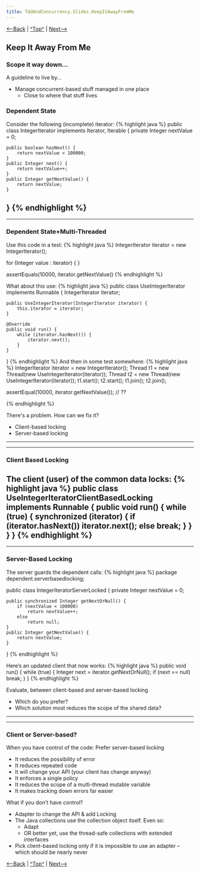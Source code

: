 ```yaml
---
title: TddAndConcurrency.Slides.KeepItAwayFromMe
---
```

[<--Back](TddAndConcurrency.Slides.ICantWaitWellYouShouldntHaveTo) | [^Top^](TddAndConcurrency.Slides) | [Next-->](TddAndConcurrency.Slides.FinaNotes)

## Keep It Away From Me

### Scope it way down...
A guideline to live by…
* Manage concurrent-based stuff managed in one place
  * Close to where that stuff lives

### Dependent State
Consider the following (incomplete) iterator:
{% highlight java %}
public class IntegerIterator 
	implements Iterator<Integer>, Iterable<Integer> {
    private Integer nextValue = 0;

    public boolean hasNext() {
        return nextValue < 100000;
    }
    public Integer next() {
        return nextValue++;
    }
    public Integer getNextValue() {
        return nextValue;
    }
}
{% endhighlight %}
----
----
### Dependent State+Multi-Threaded
Use this code in a test:
{% highlight java %}
IntegerIterator iterator = new IntegerIterator();

for (Integer value : iterator) {
}

assertEquals(10000, iterator.getNextValue()
{% endhighlight %}

What about this use:
{% highlight java %}
public class UseIntegerIterator implements Runnable {
    IntegerIterator iterator;

    public UseIntegerIterator(IntegerIterator iterator) {
        this.iterator = iterator;
    }

    @Override
    public void run() {
        while (iterator.hasNext()) {
            iterator.next();
        }
    }
}
{% endhighlight %}
And then in some test somewhere:
{% highlight java %}
IntegerIterator iterator = new IntegerIterator();
Thread t1 = new Thread(new UseIntegerIterator(iterator));
Thread t2 = new Thread(new UseIntegerIterator(iterator));
t1.start();
t2.start();
t1.join();
t2.join();

assertEqual(10000, iterator.getNextValue()); // ?? 

{% endhighlight %}

There's a problem. How can we fix it?
* Client-based locking
* Server-based locking
----
----
### Client Based Locking
The client (user) of the common data locks:
{% highlight java %}
public class UseIntegerIteratorClientBasedLocking 
    implements Runnable {
    public void run() {
        while (true) {
            synchronized (iterator) {
                if (iterator.hasNext())
                    iterator.next();
                else
                    break;
            }
        }
    }
}
{% endhighlight %}
----
----
### Server-Based Locking
The server guards the dependent calls:
{% highlight java %}
package dependent.serverbasedlocking;

public class IntegerIteratorServerLocked {
    private Integer nextValue = 0;

    public synchronized Integer getNextOrNull() {
        if (nextValue < 100000)
            return nextValue++;
        else
            return null;
    }
    public Integer getNextValue() {
        return nextValue;
    }
}
{% endhighlight %}

Here’s an updated client that now works:
{% highlight java %}
public void run() {
    while (true) {
        Integer next = iterator.getNextOrNull();
        if (next == null)
            break;
    }
}
{% endhighlight %}

Evaluate, between client-based and server-based locking
* Which do you prefer?
* Which solution most reduces the scope of the shared data?
----
----
### Client or Server-based?
When you have control of the code: Prefer server-based locking
* It reduces the possibility of error
* It reduces repeated code
* It will change your API (your client has change anyway)
* It enforces a single policy
* It reduces the scope of a multi-thread mutable variable
* It makes tracking down errors far easier

What if you don't have control?
*  Adapter to change the API & add Locking
* The Java collections use the collection object itself. Even so:
  * Adapt
  * OR better yet, use the thread-safe collections with extended interfaces
* Pick client-based locking only if it is impossible to use an adapter – which should be nearly never

[<--Back](TddAndConcurrency.Slides.ICantWaitWellYouShouldntHaveTo) | [^Top^](TddAndConcurrency.Slides) | [Next-->](TddAndConcurrency.Slides.FinaNotes)

